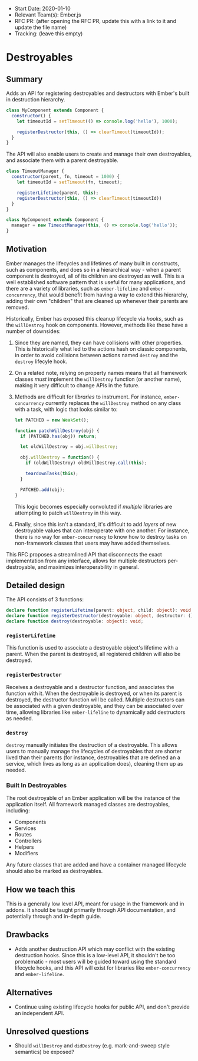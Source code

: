 - Start Date: 2020-01-10
- Relevant Team(s): Ember.js
- RFC PR: (after opening the RFC PR, update this with a link to it and update the file name)
- Tracking: (leave this empty)

# Destroyables

## Summary

Adds an API for registering destroyables and destructors with Ember's built in
destruction hierarchy.

```js
class MyComponent extends Component {
  constructor() {
    let timeoutId = setTimeout(() => console.log('hello'), 1000);

    registerDestructor(this, () => clearTimeout(timeoutId));
  }
}
```

The API will also enable users to create and manage their own destroyables, and
associate them with a parent destroyable.

```js
class TimeoutManager {
  constructor(parent, fn, timeout = 1000) {
    let timeoutId = setTimeout(fn, timeout);

    registerLifetime(parent, this);
    registerDestructor(this, () => clearTimeout(timeoutId))
  }
}

class MyComponent extends Component {
  manager = new TimeoutManager(this, () => console.log('hello'));
}
```

## Motivation

Ember manages the lifecycles and lifetimes of many built in constructs, such as
components, and does so in a hierarchical way - when a parent component is
destroyed, all of its children are destroyed as well. This is a well established
software pattern that is useful for many applications, and there are a variety
of libraries, such as `ember-lifeline` and `ember-concurrency`, that would
benefit from having a way to extend this hierarchy, adding their own "children"
that are cleaned up whenever their parents are removed.

Historically, Ember has exposed this cleanup lifecycle via _hooks_, such as the
`willDestroy` hook on components. However, methods like these have a number of
downsides:

1. Since they are named, they can have collisions with other properties. This is
   historically what led to the actions hash on classic components, in order to
   avoid collisions between actions named `destroy` and the `destroy` lifecyle
   hook.
2. On a related note, relying on property names means that all framework classes
   _must_ implement the `willDestroy` function (or another name), making it very
   difficult to change APIs in the future.
3. Methods are difficult for _libraries_ to instrument. For instance,
   `ember-concurrency` currently replaces the `willDestroy` method on any class
   with a task, with logic that looks similar to:

   ```js
   let PATCHED = new WeakSet();

   function patchWillDestroy(obj) {
     if (PATCHED.has(obj)) return;

     let oldWillDestroy = obj.willDestroy;

     obj.willDestroy = function() {
       if (oldWillDestroy) oldWillDestroy.call(this);

       teardownTasks(this);
     }

     PATCHED.add(obj);
   }
   ```

   This logic becomes especially convoluted if _multiple_ libraries are
   attempting to patch `willDestroy` in this way.

4. Finally, since this isn't a standard, it's difficult to add _layers_ of new
   destroyable values that can interoperate with one another. For instance,
   there is no way for `ember-concurrency` to know how to destroy tasks on
   non-framework classes that users may have added themselves.

This RFC proposes a streamlined API that disconnects the exact implementation
from any interface, allows for multiple destructors per-destroyable, and
maximizes interoperability in general.

## Detailed design

The API consists of 3 functions:

```ts
declare function registerLifetime(parent: object, child: object): void;
declare function registerDestructor(destroyable: object, destructor: () => void): void;
declare function destroy(destroyable: object): void;
```

### `registerLifetime`

This function is used to associate a destroyable object's lifetime with a
parent. When the parent is destroyed, all registered children will also be
destroyed.

### `registerDestructor`

Receives a destroyable and a destructor function, and associates the function
with it. When the destroyable is destroyed, or when its parent is destroyed, the
destructor function will be called. Multiple destructors can be associated with
a given destroyable, and they can be associated over time, allowing libraries
like `ember-lifeline` to dynamically add destructors as needed.

### `destroy`

`destroy` manually initiates the destruction of a destroyable. This allows users
to manually manage the lifecycles of destroyables that are shorter lived than
their parents (for instance, destroyables that are defined an a service, which
lives as long as an application does), cleaning them up as needed.

### Built In Destroyables

The root destroyable of an Ember application will be the instance of the
application itself. All framework managed classes are destroyables, including:

* Components
* Services
* Routes
* Controllers
* Helpers
* Modifiers

Any future classes that are added and have a container managed lifecycle should
also be marked as destroyables.

## How we teach this

This is a generally low level API, meant for usage in the framework and in
addons. It should be taught primarily through API documentation, and potentially
through and in-depth guide.

## Drawbacks

- Adds another destruction API which may conflict with the existing destruction
  hooks. Since this is a low-level API, it shouldn't be too problematic - most
  users will be guided toward using the standard lifecycle hooks, and this API
  will exist for libraries like `ember-concurrency` and `ember-lifeline`.

## Alternatives

- Continue using existing lifecycle hooks for public API, and don't provide an
  independent API.

## Unresolved questions

- Should `willDestroy` and `didDestroy` (e.g. mark-and-sweep style semantics) be
  exposed?
